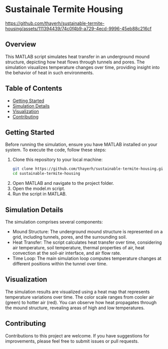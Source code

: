 # Sustainale Termite Housing

https://github.com/thayerh/sustainable-termite-housing/assets/111394439/74c0f4b9-a729-4ecd-9996-45eb88c216cf

## Overview
This MATLAB script simulates heat transfer in an underground mound structure, depicting how heat flows through tunnels and pores. The simulation visualizes temperature changes over time, providing insight into the behavior of heat in such environments.

## Table of Contents
- [Getting Started](#getting-started)
- [Simulation Details](#simulation-details)
- [Visualization](#visualization)
- [Contributing](#contributing)

## Getting Started
Before running the simulation, ensure you have MATLAB installed on your system. To execute the code, follow these steps:

1. Clone this repository to your local machine:
   ```bash
   git clone https://github.com/thayerh/sustainable-termite-housing.git
   cd sustainable-termite-housing
2. Open MATLAB and navigate to the project folder.
3. Open the model.m script.
4. Run the script in MATLAB.

## Simulation Details
The simulation comprises several components:
- Mound Structure: The underground mound structure is represented on a grid, including tunnels, pores, and the surrounding soil.
- Heat Transfer: The script calculates heat transfer over time, considering air temperature, soil temperature, thermal properties of air, heat convection at the soil-air interface, and air flow rate.
- Time Loop: The main simulation loop computes temperature changes at different positions within the tunnel over time.

## Visualization
The simulation results are visualized using a heat map that represents temperature variations over time. The color scale ranges from cooler air (green) to hotter air (red). You can observe how heat propagates through the mound structure, revealing areas of high and low temperatures.

## Contributing
Contributions to this project are welcome. If you have suggestions for improvements, please feel free to submit issues or pull requests.
